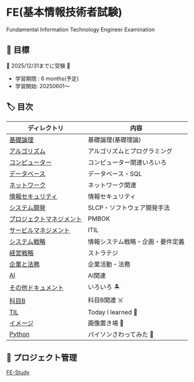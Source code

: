 # FE(基本情報技術者試験)

Fundamental Information Technology Engineer Examination

## :dart: 目標

:dog: 2025/12/31までに受験 :dog:

- 学習期間 : 6 months(予定)
- 学習開始: 20250601〜

## :label: 目次

| ディレクトリ                                      | 内容                             |
|---------------------------------------------------|----------------------------------|
| [基礎論理](./basic_logic/)                        | 基礎論理(基礎理論)               |
| [アルゴリズム](./algorithm/)                      | アルゴリズムとプログラミング     |
| [コンピューター](./computer/)                     | コンピューター関連いろいろ       |
| [データベース](./datebase/)                       | データベース・SQL                |
| [ネットワーク](./network/)                        | ネットワーク関連                 |
| [情報セキュリティ](./information_security/)       | 情報セキュリティ                 |
| [システム開発](./system_development/)             | SLCP・ソフトウェア開発手法       |
| [プロジェクトマネジメント](./project_management/) | PMBOK                            |
| [サービルマネジメント](./service_management/)     | ITIL                             |
| [システム戦略](./system_strategy/)                | 情報システム戦略・企画・要件定義 |
| [経営戦略](./management_strategy/)                | ストラテジ                       |
| [企業と法務](./corporate_legal/)                  | 企業活動・法務                   |
| [AI](./AI/)                                       | AI関連
| [その他ドキュメント](./doc/)                      | いろいろ :desert_island:         |
| [科目B](./B/)                                     | 科目B関連 :skull_and_crossbones: |  
| [TIL](./til/)                                     | Today I learned :rabbit:         |
| [イメージ](./images/)                             | 画像置き場 :cow2:                |           
| [Python](./python/)                               | パイソンさわってみた :dog:       |

## :pushpin: プロジェクト管理

[FE-Study](https://github.com/users/tomo-john/projects/2)

